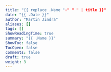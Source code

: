 ```yaml
---
title: "{{ replace .Name "-" " " | title }}"
date: "{{ .Date }}"
author: "Martin Jindra"
aliases: []
tags: []
ShowReadingTime: true
summary: "{{ .Name }}"
ShowToc: false
TocOpen: false
comments: false
draft: true
weight: 3
---
```

